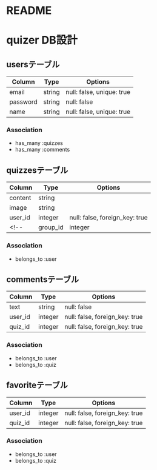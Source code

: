 # README

# quizer DB設計
## usersテーブル
|Column|Type|Options|
|------|----|-------|
|email|string|null: false, unique: true|
|password|string|null: false|
|name|string|null: false, unique: true|
### Association
- has_many :quizzes
- has_many :comments

## quizzesテーブル
|Column|Type|Options|
|------|----|-------|
|content|string||
|image|string||
|user_id|integer|null: false, foreign_key: true|
<!-- |group_id|integer|null: false, foreign_key: true| -->
### Association
- belongs_to :user
<!-- - belongs_to :group -->

## commentsテーブル
|Column|Type|Options|
|------|----|-------|
|text|string|null: false|
|user_id|integer|null: false, foreign_key: true|
|quiz_id|integer|null: false, foreign_key: true|
### Association
- belongs_to :user
- belongs_to :quiz
<!-- - has_many :users, through: :groups_users -->

## favoriteテーブル
|Column|Type|Options|
|------|----|-------|
|user_id|integer|null: false, foreign_key: true|
|quiz_id|integer|null: false, foreign_key: true|
### Association
- belongs_to :user
- belongs_to :quiz







